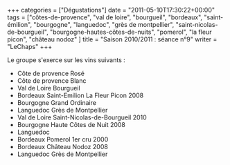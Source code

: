 +++
categories = ["Dégustations"]
date = "2011-05-10T17:30:22+00:00"
tags = ["côtes-de-provence", "val de loire", "bourgueil", "bordeaux", "saint-émilion", "bourgogne", "languedoc", "grès de montpellier", "saint-nicolas-de-bourgueil", "bourgogne-hautes-côtes-de-nuits", "pomerol", "la fleur picon", "château nodoz" ]
title = "Saison 2010/2011 : séance n°9"
writer = "LeChaps"
+++

Le groupe s'exerce sur les vins suivants :

* Côte de provence Rosé
* Côte de provence Blanc
* Val de Loire Bourgueil
* Bordeaux Saint-Emilion La Fleur Picon 2008
* Bourgogne Grand Ordinaire
* Languedoc Grès de Montpellier
* Val de Loire Saint-Nicolas-de-Bourgueil 2010
* Bourgogne Haute Côtes de Nuit 2008
* Languedoc
* Bordeaux Pomerol 1er cru 2000
* Bordeaux Château Nodoz 2008
* Languedoc Grès de Montpellier
